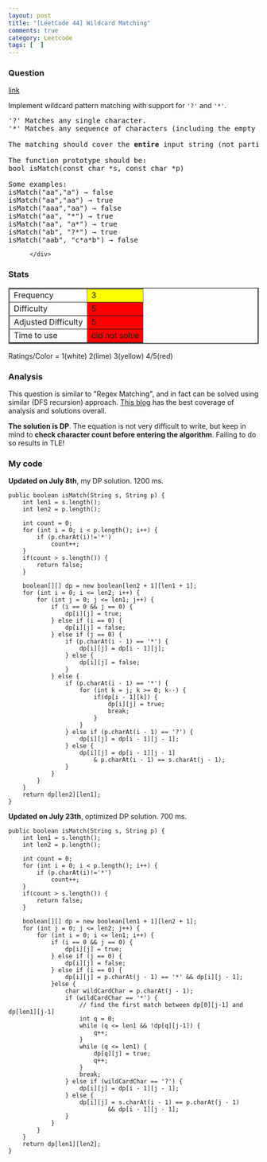 ```yaml
---
layout: post
title: "[LeetCode 44] Wildcard Matching"
comments: true
category: Leetcode
tags: [  ]
---
```


### Question 

[link](http://oj.leetcode.com/problems/wildcard-matching/)

<div class="question-content">
            <p></p><p>Implement wildcard pattern matching with support for <code>'?'</code> and <code>'*'</code>.</p>

<pre>'?' Matches any single character.
'*' Matches any sequence of characters (including the empty sequence).

The matching should cover the <b>entire</b> input string (not partial).

The function prototype should be:
bool isMatch(const char *s, const char *p)

Some examples:
isMatch("aa","a") → false
isMatch("aa","aa") → true
isMatch("aaa","aa") → false
isMatch("aa", "*") → true
isMatch("aa", "a*") → true
isMatch("ab", "?*") → true
isMatch("aab", "c*a*b") → false
</pre><p></p>
          </div>

### Stats

<table border="2">
	<tr>
		<td>Frequency</td>
		<td bgcolor="yellow">3</td>
	</tr>
	<tr>
		<td>Difficulty</td>
		<td bgcolor="red">5</td>
	</tr>
	<tr>
		<td>Adjusted Difficulty</td>
		<td bgcolor="red">5</td>
	</tr>
	<tr>
		<td>Time to use</td>
		<td bgcolor="red">did not solve</td>
	</tr>
</table>

Ratings/Color = 1(white) 2(lime) 3(yellow) 4/5(red)

### Analysis

This question is similar to "Regex Matching", and in fact can be solved using similar (DFS recursion) approach. [This blog](http://n00tc0d3r.blogspot.sg/2013/05/wildcard-matching.html) has the best coverage of analysis and solutions overall.

__The solution is DP__. The equation is not very difficult to write, but keep in mind to __check character count before entering the algorithm__. Failing to do so results in TLE! 

### My code 

__Updated on July 8th__, my DP solution. 1200 ms. 

    public boolean isMatch(String s, String p) {
        int len1 = s.length();
        int len2 = p.length();
        
        int count = 0;
        for (int i = 0; i < p.length(); i++) {
            if (p.charAt(i)!='*')
                count++;
        }
        if(count > s.length()) {
            return false;  
        }
        
        boolean[][] dp = new boolean[len2 + 1][len1 + 1];
        for (int i = 0; i <= len2; i++) {
            for (int j = 0; j <= len1; j++) {
                if (i == 0 && j == 0) {
                    dp[i][j] = true;
                } else if (i == 0) {
                    dp[i][j] = false;
                } else if (j == 0) {
                    if (p.charAt(i - 1) == '*') {
                        dp[i][j] = dp[i - 1][j];
                    } else {
                        dp[i][j] = false;
                    }
                } else {
                    if (p.charAt(i - 1) == '*') {
                        for (int k = j; k >= 0; k--) {
                            if(dp[i - 1][k]) {
                                dp[i][j] = true;
                                break;
                            }
                        }
                    } else if (p.charAt(i - 1) == '?') {
                        dp[i][j] = dp[i - 1][j - 1];
                    } else {
                        dp[i][j] = dp[i - 1][j - 1] 
                            & p.charAt(i - 1) == s.charAt(j - 1);
                    }
                }
            }
        }
        return dp[len2][len1];
    }

__Updated on July 23th__, optimized DP solution. 700 ms. 

	public boolean isMatch(String s, String p) {
		int len1 = s.length();
		int len2 = p.length();
		
        int count = 0;
        for (int i = 0; i < p.length(); i++) {
            if (p.charAt(i)!='*')
                count++;
        }
        if(count > s.length()) {
            return false;  
        }

		boolean[][] dp = new boolean[len1 + 1][len2 + 1];
		for (int j = 0; j <= len2; j++) {
		    for (int i = 0; i <= len1; i++) {
				if (i == 0 && j == 0) {
					dp[i][j] = true;
				} else if (j == 0) {
					dp[i][j] = false;
				} else if (i == 0) {
				    dp[i][j] = p.charAt(j - 1) == '*' && dp[i][j - 1];
				}else {
					char wildCardChar = p.charAt(j - 1);
					if (wildCardChar == '*') {
						// find the first match between dp[0][j-1] and dp[len1][j-1]
						int q = 0;
						while (q <= len1 && !dp[q][j-1]) {
						    q++;
						}
						while (q <= len1) {
						    dp[q][j] = true;
						    q++;
						}
						break;
					} else if (wildCardChar == '?') {
						dp[i][j] = dp[i - 1][j - 1];
					} else {
						dp[i][j] = s.charAt(i - 1) == p.charAt(j - 1)
								&& dp[i - 1][j - 1];
					}
				}
			}
		}
		return dp[len1][len2];
	}
